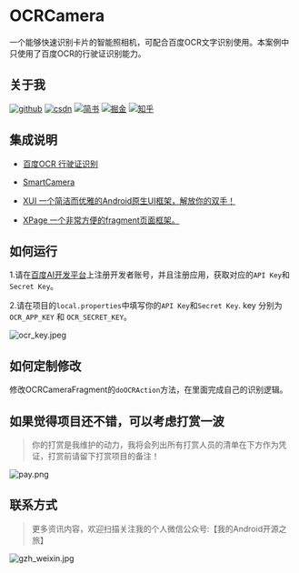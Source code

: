 # OCRCamera

一个能够快速识别卡片的智能照相机，可配合百度OCR文字识别使用。本案例中只使用了百度OCR的行驶证识别能力。

## 关于我

[![github](https://img.shields.io/badge/GitHub-xuexiangjys-blue.svg)](https://github.com/xuexiangjys)   [![csdn](https://img.shields.io/badge/CSDN-xuexiangjys-green.svg)](http://blog.csdn.net/xuexiangjys)   [![简书](https://img.shields.io/badge/简书-xuexiangjys-red.svg)](https://www.jianshu.com/u/6bf605575337)   [![掘金](https://img.shields.io/badge/掘金-xuexiangjys-brightgreen.svg)](https://juejin.im/user/598feef55188257d592e56ed)   [![知乎](https://img.shields.io/badge/知乎-xuexiangjys-violet.svg)](https://www.zhihu.com/people/xuexiangjys) 

## 集成说明

* [百度OCR 行驶证识别](https://ai.baidu.com/tech/ocr_cars/vehicle_license)

* [SmartCamera](https://github.com/pqpo/SmartCamera)

* [XUI 一个简洁而优雅的Android原生UI框架，解放你的双手！](https://github.com/xuexiangjys/XUI)

* [XPage 一个非常方便的fragment页面框架。](https://github.com/xuexiangjys/XPage)

## 如何运行

1.请在[百度AI开发平台](https://ai.baidu.com/)上注册开发者账号，并且注册应用，获取对应的`API Key`和`Secret Key`。

2.请在项目的`local.properties`中填写你的`API Key`和`Secret Key`. key 分别为 `OCR_APP_KEY` 和 `OCR_SECRET_KEY`。

![ocr_key.jpeg](https://img.rruu.net/image/5fc654fce7e0a)

## 如何定制修改

修改OCRCameraFragment的`doOCRAction`方法，在里面完成自己的识别逻辑。


## 如果觉得项目还不错，可以考虑打赏一波

> 你的打赏是我维护的动力，我将会列出所有打赏人员的清单在下方作为凭证，打赏前请留下打赏项目的备注！

![pay.png](https://img.rruu.net/image/5f871d00045da)

## 联系方式

> 更多资讯内容，欢迎扫描关注我的个人微信公众号:【我的Android开源之旅】

![gzh_weixin.jpg](https://img.rruu.net/image/5f871cfff3194)